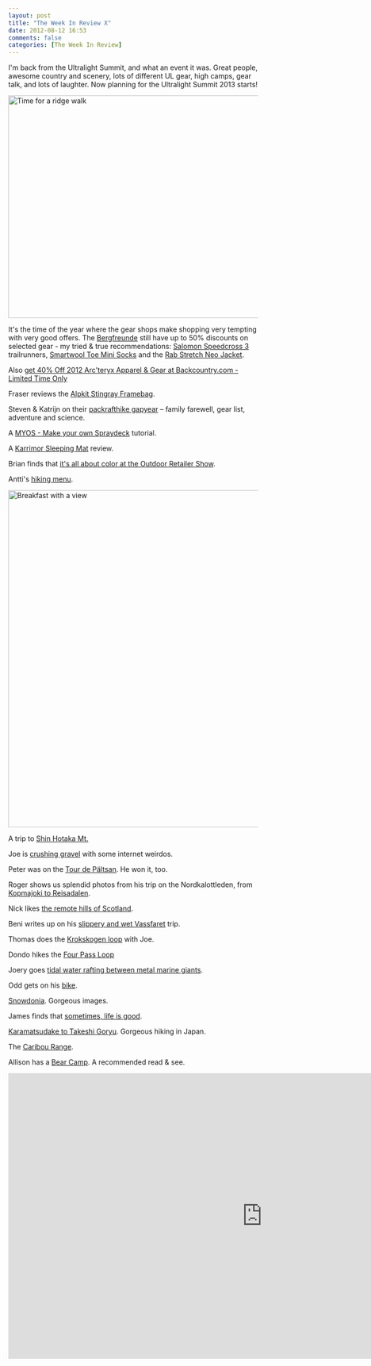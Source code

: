 ```yaml
---
layout: post
title: "The Week In Review X"
date: 2012-08-12 16:53
comments: false
categories: [The Week In Review]
---
```


I'm back from the Ultralight Summit, and what an event it was. Great people, awesome country and scenery, lots of different UL gear, high camps, gear talk, and lots of laughter. Now planning for the Ultralight Summit 2013 starts!

<a href="http://www.flickr.com/photos/hendrikmorkel/7752879138/" title="Time for a ridge walk by HendrikMorkel, on Flickr"><img src="http://farm9.staticflickr.com/8436/7752879138_36b3da88f0_b.jpg" width="1024" height="449" alt="Time for a ridge walk"></a>

<!-- more -->

It's the time of the year where the gear shops make shopping very tempting with very good offers. The [Bergfreunde](http://www.bergfreunde.de/outlet/"target="_blank") still have up to 50% discounts on selected gear - my tried & true recommendations: [Salomon Speedcross 3](http://www.bergfreunde.de/salomon-speedcross-3-laufschuhe/?outlet=1"target="_blank") trailrunners, [Smartwool Toe Mini Socks](http://www.bergfreunde.de/smartwool-toe-sock-mini-socken/?outlet=1"target="_blank") and the [Rab Stretch Neo Jacket](http://www.bergfreunde.de/rab-stretch-neo-jacket-softshelljacke/?outlet=1"target="_blank"). 

Also <a href="http://www.jdoqocy.com/c581xdmjdl0662418A0597885" target="_blank" onmouseover="window.status='http://www.backcountry.com';return true;" onmouseout="window.status=' ';return true;">get 40% Off 2012 Arc'teryx Apparel & Gear at Backcountry.com - Limited Time Only</a><img src="http://www.tqlkg.com/og65h48x20MSSOQNUWMRVTUUR" width="1" height="1" border="0"/>

Fraser reviews the [Alpkit Stingray Framebag](http://mcalisterium.wordpress.com/2012/07/29/alpkit-stingray-framebag/"target="_blank").

Steven & Katrijn on their [packrafthike gapyear](http://patagoniandreams.com/2012/07/23/packrafthike-gapyear-family-farewell-gear-list-adventure-and-science/"target="_blank") – family farewell, gear list, adventure and science.

A [MYOS - Make your own Spraydeck](http://www.packrafting.de/2012/07/myos-make-your-own-spraydeck.html"target="_blank") tutorial.

A [Karrimor Sleeping Mat](http://alanrayneroutdoors.blogspot.fi/2012/07/karrimor-sleeping-mat.html"target="_blank") review.

Brian finds that [it's all about color at the Outdoor Retailer Show](http://www.briangreen.net/2012/08/its-all-about-color-outdoor-retailer.html"target="_blank").

Antti's [hiking menu](http://www.huoltokatko.com/2012/07/retkimenu-kausi-2012/"target="_blank").

<a href="http://www.flickr.com/photos/hendrikmorkel/7727802416/" title="Breakfast with a view by HendrikMorkel, on Flickr"><img src="http://farm9.staticflickr.com/8010/7727802416_597dbef7b3_b.jpg" width="1024" height="680" alt="Breakfast with a view"></a>

A trip to [Shin Hotaka Mt.](http://easyhiking.exblog.jp/15826647/"target="_blank")

Joe is [crushing gravel](http://thunderinthenight.blogspot.fi/2012/08/crushing-gravel.html"target="_blank") with some internet weirdos. 

Peter was on the [Tour de Pältsan](http://www.yetirides.com/2012/08/tour-de-paltsan.html"target="_blank"). He won it, too.

Roger shows us splendid photos from his trip on the Nordkalottleden, from [Kopmajoki to Reisadalen](http://www.nielsenbrownoutdoors.com/2012/08/along-nordkalottruta-kopmajoki-to.html"target="_blank").

Nick likes [the remote hills of Scotland](http://tms.nickbramhall.com/blog/2012/07/the-remote-hills-of-scotland/"target="_blank").

Beni writes up on his [slippery and wet Vassfaret](http://hrxxlight.com/?p=1608"target="_blank") trip.

Thomas does the [Krokskogen loop](http://goinglighter.blogspot.fi/2012/07/krokskogen-loop-with-joe.html"target="_blank") with Joe.

Dondo hikes the [Four Pass Loop](http://dondo1.wordpress.com/2012/08/04/four-pass-loop/"target="_blank")

Joery goes [tidal water rafting between metal marine giants](http://dzjow.wordpress.com/2012/07/29/24-western-scheldt-tidal-water-rafting-between-metal-marine-giants/"target="_blank").

Odd gets on his [bike](http://theoddadventure.blogspot.fi/2012/08/on-yer-bikes.html"target="_blank").
<a href="http://www.tkqlhce.com/m7122r09608OUUQSPWYOQPRXUTTS" target="_blank" onmouseover="window.status='http://www.backcountry.com';return true;" onmouseout="window.status=' ';return true;">
<img src="http://www.tqlkg.com/h3108uuymsqBHHDFCJLBDCEKHGGF" alt="" border="0"/></a>

[Snowdonia](http://nicklivesey.wordpress.com/2012/07/25/snowdonia-through-the-lens/"target="_blank"). Gorgeous images.

James finds that [sometimes, life is good](http://blessedoutdoors.blogspot.fi/2012/07/sometimes-life-is-good.html"target="_blank").

[Karamatsudake to Takeshi Goryu](http://rockwithboo.blogspot.fi/2012/08/1207151601.html"target="_blank"). Gorgeous hiking in Japan.

The [Caribou Range](http://forrestmccarthy.blogspot.fi/2012/07/caribou-range.html"target="_blank").

Allison has a [Bear Camp](http://allisonoutside.net/2012/08/bear-camp/). A recommended read & see.

<iframe src="http://player.vimeo.com/video/46371477?byline=0&amp;portrait=0" width="1024" height="576" frameborder="0" webkitAllowFullScreen mozallowfullscreen allowFullScreen></iframe>